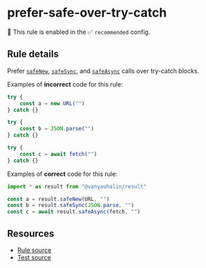 # prefer-safe-over-try-catch

💼 This rule is enabled in the ✅ `recommended` config.

## Rule details

Prefer [`safeNew`], [`safeSync`], and [`safeAsync`] calls over try-catch blocks.

Examples of **incorrect** code for this rule:

```js
try {
	const a = new URL("")
} catch {}

try {
	const b = JSON.parse("")
} catch {}

try {
	const c = await fetch("")
} catch {}
```

Examples of **correct** code for this rule:

```js
import * as result from "@vanyauhalin/result"

const a = result.safeNew(URL, "")
const b = result.safeSync(JSON.parse, "")
const c = await result.safeAsync(fetch, "")
```

## Resources

- [Rule source]
- [Test source]

<!-- Definitions -->

[`safeNew`]: https://github.com/vanyauhalin/result/blob/v0.0.0/README.md#safesyncfn-args
[`safeSync`]: https://github.com/vanyauhalin/result/blob/v0.0.0/README.md#safesyncfn-args
[`safeAsync`]: https://github.com/vanyauhalin/result/blob/v0.0.0/README.md#safeasyncfn-args

[Rule source]: ../../lib/rules/prefer-safe-over-try-catch.ts
[Test source]: ../../lib/rules/prefer-safe-over-try-catch.test.ts
